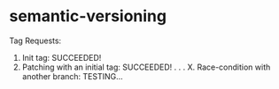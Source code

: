 # semantic-versioning

Tag Requests:
 1. Init tag: SUCCEEDED!
 2. Patching with an initial tag: SUCCEEDED!
 .
 .
 .
 X. Race-condition with another branch: TESTING...
